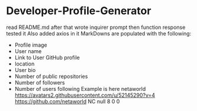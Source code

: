 # Developer-Profile-Generator
read README.md
after that wrote inquirer prompt 
then function response
tested it 
Also added axios in it 
 MarkDowns are populated with the following:

* Profile image
* User name
* Link to User GitHub profile
* location 
* User bio
* Number of public repositories
* Number of followers
* Number of users following
Example is here
netaworld 
https://avatars2.githubusercontent.com/u/52145290?v=4 
https://github.com/netaworld
NC
null
8
0
0
